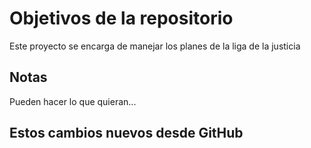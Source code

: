 # Objetivos de la repositorio

Este proyecto se encarga de manejar los planes de la liga de la justicia


## Notas
Pueden hacer lo que quieran...

## Estos cambios nuevos desde GitHub
